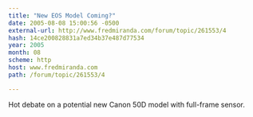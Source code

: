 ```yaml
---
title: "New EOS Model Coming?"
date: 2005-08-08 15:00:56 -0500
external-url: http://www.fredmiranda.com/forum/topic/261553/4
hash: 14ce200828831a7ed34b37e487d77534
year: 2005
month: 08
scheme: http
host: www.fredmiranda.com
path: /forum/topic/261553/4

---
```


Hot debate on a potential new Canon 50D model with full-frame sensor.
